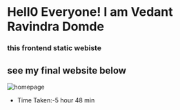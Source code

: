 # Hell0  Everyone! I am Vedant Ravindra Domde

### this frontend static webiste

## see my final website below

![homepage](homepage.jpg.png)

- Time Taken:-5 hour 48 min
